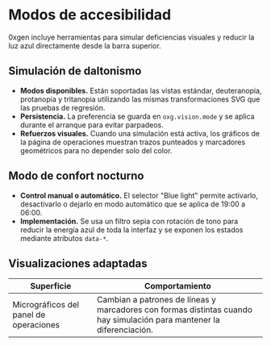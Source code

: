 # Modos de accesibilidad

0xgen incluye herramientas para simular deficiencias visuales y reducir la luz azul directamente desde la barra superior.

## Simulación de daltonismo

- **Modos disponibles.** Están soportadas las vistas estándar, deuteranopia, protanopia y tritanopia utilizando las mismas transformaciones SVG que las pruebas de regresión.
- **Persistencia.** La preferencia se guarda en `oxg.vision.mode` y se aplica durante el arranque para evitar parpadeos.
- **Refuerzos visuales.** Cuando una simulación está activa, los gráficos de la página de operaciones muestran trazos punteados y marcadores geométricos para no depender solo del color.

## Modo de confort nocturno

- **Control manual o automático.** El selector "Blue light" permite activarlo, desactivarlo o dejarlo en modo automático que se aplica de 19:00 a 06:00.
- **Implementación.** Se usa un filtro sepia con rotación de tono para reducir la energía azul de toda la interfaz y se exponen los estados mediante atributos `data-*`.

## Visualizaciones adaptadas

| Superficie | Comportamiento |
| --- | --- |
| Micrográficos del panel de operaciones | Cambian a patrones de líneas y marcadores con formas distintas cuando hay simulación para mantener la diferenciación. |
